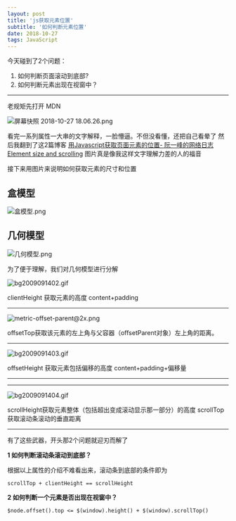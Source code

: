 ```yaml
---
layout: post
title: 'js获取元素位置'
subtitle: '如何判断元素位置'
date: 2018-10-27
tags: JavaScript
---
```




今天碰到了2个问题：

1. 如何判断页面滚动到底部?
2. 如何判断元素出现在视窗中？

---

老规矩先打开 MDN

![屏幕快照 2018-10-27 18.06.26.png](https://upload-images.jianshu.io/upload_images/3184973-eb8955b2b578f0e6.png?imageMogr2/auto-orient/strip%7CimageView2/2/w/1240)


看完一系列属性一大串的文字解释，一脸懵逼。不但没看懂，还把自己看晕了
然后我翻到了这2篇博客
[用Javascript获取页面元素的位置- 阮一峰的网络日志](http://www.ruanyifeng.com/blog/2009/09/find_element_s_position_using_javascript.html)
[Element size and scrolling](https://javascript.info/size-and-scroll)
图片真是像我这样文字理解力差的人的福音

接下来用图片来说明如何获取元素的尺寸和位置


## 盒模型

![盒模型.png](https://upload-images.jianshu.io/upload_images/3184973-3320b43a1c8f6730.png?imageMogr2/auto-orient/strip%7CimageView2/2/w/1240)


## 几何模型

![几何模型.png](https://upload-images.jianshu.io/upload_images/3184973-d1cc70e0a7aa9379.png?imageMogr2/auto-orient/strip%7CimageView2/2/w/1240)




为了便于理解，我们对几何模型进行分解

![bg2009091402.gif](https://upload-images.jianshu.io/upload_images/3184973-973f6eb6cda983c4.gif?imageMogr2/auto-orient/strip)


clientHeight 获取元素的高度 content+padding

---
![metric-offset-parent@2x.png](https://upload-images.jianshu.io/upload_images/3184973-dbf6d72f911bb7fc.png?imageMogr2/auto-orient/strip%7CimageView2/2/w/1240)


offsetTop获取该元素的左上角与父容器（offsetParent对象）左上角的距离。

---
![bg2009091403.gif](https://upload-images.jianshu.io/upload_images/3184973-be67dcb18ecc03c0.gif?imageMogr2/auto-orient/strip)


offsetHeight 获取元素包括偏移的高度 content+padding+偏移量

---



---


![bg2009091404.gif](https://upload-images.jianshu.io/upload_images/3184973-d11e7d9f6e50b596.gif?imageMogr2/auto-orient/strip)

scrollHeight获取元素整体（包括超出变成滚动显示那一部分）的高度
 scrollTop 获取滚动条滚动的垂直距离

---

有了这些武器，开头那2个问题就迎刃而解了



**1 如何判断滚动条滚动到底部？**

根据以上属性的介绍不难看出来，滚动条到底部的条件即为

`scrollTop + clientHeight == scrollHeight`



**2 如何判断一个元素是否出现在视窗中？**

`$node.offset().top <= $(window).height() + $(window).scrollTop()`